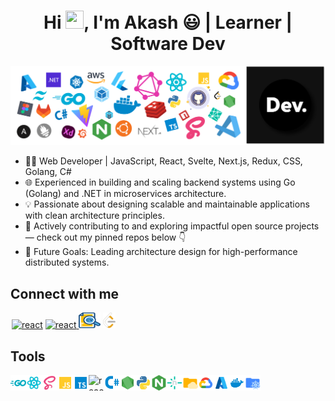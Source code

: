 <h1 align="center">Hi <img src="https://github.com/TheDudeThatCode/TheDudeThatCode/blob/master/Assets/Hi.gif" height="29px" width="29px" />, I'm Akash 😃 | Learner | Software Dev </h1>

![](https://raw.githubusercontent.com/akash-aman/akash-aman/main/icons/back.svg)

- 👨‍💻 Web Developer | JavaScript, React, Svelte, Next.js, Redux, CSS, Golang, C#
- 🌐 Experienced in building and scaling backend systems using Go (Golang) and .NET in microservices architecture.
- 💡 Passionate about designing scalable and maintainable applications with clean architecture principles.
- 🚀 Actively contributing to and exploring impactful open source projects — check out my pinned repos below 👇
- 🎯 Future Goals: Leading architecture design for high-performance distributed systems.

## Connect with me
<p align="left">

<a  href="https://www.linkedin.com/in/aman-akash/"><img style="margin-left:2px" src="https://raw.githubusercontent.com/gilbarbara/logos/master/logos/linkedin-icon.svg" alt="react" width="35" height="25" /></a>
<a  href="mailto:sir.akashaman@gmail.com"><img src="https://raw.githubusercontent.com/gilbarbara/logos/master/logos/google-gmail.svg" alt="react" width="35" height="25" />
  <a alt="resume"  href="https://akashaman-my.sharepoint.com/:b:/g/personal/admin_akashaman_onmicrosoft_com/Ee-d_eJH98BKtd_-wexfbCwBY874iQdFEnI0UF0DkSArpw?e=OxHtHi"><img src="https://raw.githubusercontent.com/akash-aman/akash-aman/main/icons/cv.svg" alt="react" width="35" height="25" /></a>
  [<img src="https://raw.githubusercontent.com/akash-aman/akash-aman/main/icons/leetcode.svg" style="height: 25px; width:20px;"/>](https://leetcode.com/akash-aman/)
</p>

## Tools

<p style="display: flex">
<img src="https://raw.githubusercontent.com/material-extensions/vscode-material-icon-theme/main/icons/go.svg" alt="Kubernetes" width="25" height="25" />
<img src="https://raw.githubusercontent.com/PKief/vscode-material-icon-theme/main/icons/react.svg" alt="react" width="25" height="25" />
<img src="https://raw.githubusercontent.com/PKief/vscode-material-icon-theme/main/icons/sass.svg" alt="sass" width="25" height="25" />
<img src="https://raw.githubusercontent.com/PKief/vscode-material-icon-theme/main/icons/javascript.svg" alt="javascript" width="25" height="25" />
<img src="https://raw.githubusercontent.com/PKief/vscode-material-icon-theme/main/icons/typescript.svg" alt="typescript" width="25" height="25" />
<img src="https://raw.githubusercontent.com/gilbarbara/logos/master/logos/graphql.svg" alt="react" width="25" height="25" />
<img src="https://raw.githubusercontent.com/PKief/vscode-material-icon-theme/main/icons/csharp.svg" alt=".NET" width="25" height="25" />
<img src="https://raw.githubusercontent.com/PKief/vscode-material-icon-theme/main/icons/nodejs_alt.svg" alt="nodejs" width="25" height="25" />
<img src="https://raw.githubusercontent.com/PKief/vscode-material-icon-theme/main/icons/python.svg" alt="python" width="25" height="25" />
<img src="https://raw.githubusercontent.com/PKief/vscode-material-icon-theme/main/icons/nginx.svg" alt="nginx" width="25" height="25" />
<img src="https://raw.githubusercontent.com/PKief/vscode-material-icon-theme/main/icons/netlify.svg" alt="netlify" width="25" height="25" />
<img src="https://raw.githubusercontent.com/PKief/vscode-material-icon-theme/main/icons/folder-aws.svg" alt="aws" width="25" height="25" />
<img src="https://raw.githubusercontent.com/PKief/vscode-material-icon-theme/main/icons/gcp.svg" alt="gcp" width="25" height="25" />
<img src="https://raw.githubusercontent.com/PKief/vscode-material-icon-theme/main/icons/azure.svg" alt="azure" width="25" height="25" />
<img src="https://raw.githubusercontent.com/PKief/vscode-material-icon-theme/main/icons/docker.svg" alt="Docker" width="25" height="25" />
<img src="https://raw.githubusercontent.com/PKief/vscode-material-icon-theme/main/icons/folder-kubernetes.svg" alt="Kubernetes" width="25" height="25" />
</p>




